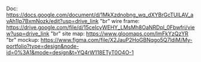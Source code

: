 Doc: https://docs.google.com/document/d/1MkXzdnobng_wq_dXYBrGcTUlLAV_avAh1Ip7BxmNozk/edit?usp=drive_link "br"
wire frame: https://drive.google.com/file/d/15ceIcyWEHY_LMsMh8OaNRDpl_0Fbwfri/view?usp=drive_link "br"
site map: https://www.gloomaps.com/lmFkYzQzYR "br"
mockup: https://www.figma.com/file/X2JauP2HoGBNqgo5Q7ldiM/My-portfolio?type=design&node-id=0%3A1&mode=design&t=YQ4rW118ETyT0O4O-1
